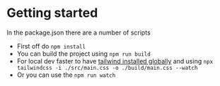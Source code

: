 # Getting started

In the package.json there are a number of scripts

- First off do `npm install`
- You can build the project using `npm run build`
- For local dev faster to have [tailwind installed globally](https://tailwindcss.com/docs/installation) and using `npx tailwindcss -i ./src/main.css -o ./build/main.css --watch`
- Or you can use the `npm run watch`
